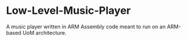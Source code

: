 # Low-Level-Music-Player
A music player written in ARM Assembly code meant to run on an ARM-based UoM architecture.
